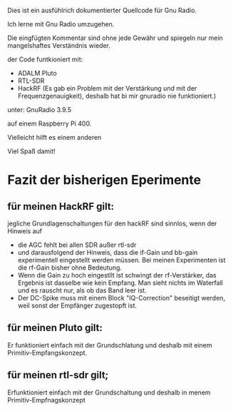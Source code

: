 Dies ist ein ausfühlrich dokumentierter Quellcode für 
Gnu Radio.

Ich lerne mit Gnu Radio umzugehen. 

Die eingfügten Kommentar sind ohne jede Gewähr und spiegeln nur mein
mangelshaftes Verständnis wieder.

der Code funtkioniert mit: 

- ADALM Pluto 
- RTL-SDR
- HackRF (Es gab ein Problem mit der Verstärkung und mit der Frequenzgenauigkeit), deshalb hat bi mir gnuradio nie funktioniert.)

unter:
GnuRadio 3.9.5

auf einem Raspberry Pi 400.

Vielleicht hilft es einem anderen

Viel Spaß damit!

Fazit der bisherigen Eperimente
================================

für meinen HackRF gilt:
-----------------------
jegliche Grundlagenschaltungen für den hackRF sind sinnlos, wenn der Hinweis auf 
- die AGC fehlt bei allen SDR außer rtl-sdr 
- und darausfolgend der Hinweis, dass die if-Gain und bb-gain experimentell eingestellt werden müssen. Bei meinen 
Experimenten ist die rf-Gain bisher ohne Bedeutung.
- Wenn die Gain zu hoch eingestllt ist schwingt der rf-Verstärker, das Ergebnis ist dasselbe wie kein Empfang. Man sieht
nichts im Waterfall und es rauscht nur, als ob das Band leer ist.
- Der DC-Spike muss mit einem Block "IQ-Correction" beseitigt werden, weil sonst der Empfänger zugestopft ist.

für meinen Pluto gilt: 
-----------------------
Er funktioniert einfach mit der Grundschlatung und deshalb mit einem Primitiv-Empfangskonzept.

für meinen rtl-sdr gilt; 
------------------------
Erfunktioniert einfach mit der Grundschaltung und deshalb in menem Primitiv-Empfnagskonzept